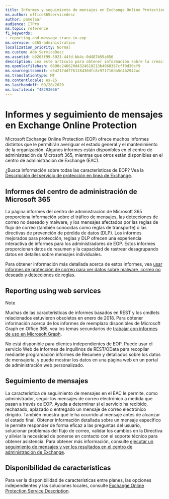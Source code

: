 ```yaml
---
title: Informes y seguimiento de mensajes en Exchange Online Protection
ms.author: office365servicedesc
author: pamelaar
audience: ITPro
ms.topic: reference
f1_keywords:
- reporting-and-message-trace-in-eop
ms.service: o365-administration
localization_priority: Normal
ms.custom: Adm_ServiceDesc
ms.assetid: b9263f99-5921-44fd-bb4c-0d487b59a656
description: Lea este artículo para obtener información sobre la creación de informes y seguimiento de mensajes en Microsoft Exchange Online Protection (EOP).
ms.openlocfilehash: 6690c246620d4324610213b4968367cff0d30cf9
ms.sourcegitcommit: e342174df76128430dfc8c971716da5c4b2942ac
ms.translationtype: MT
ms.contentlocale: es-ES
ms.lasthandoff: 09/28/2020
ms.locfileid: "48293666"
---
```

# <a name="reporting-and-message-trace-in-exchange-online-protection"></a>Informes y seguimiento de mensajes en Exchange Online Protection

Microsoft Exchange Online Protection (EOP) ofrece muchos informes distintos que le permitirán averiguar el estado general y el mantenimiento de la organización. Algunos informes están disponibles en el centro de administración de Microsoft 365, mientras que otros están disponibles en el centro de administración de Exchange (EAC).

¿Busca información sobre todas las características de EOP? Vea la [Descripción del servicio de protección en línea de Exchange](exchange-online-protection-service-description.md).

## <a name="microsoft-365-admin-center-reports"></a>Informes del centro de administración de Microsoft 365

La página informes del centro de administración de Microsoft 365 proporciona información sobre el tráfico de mensajes, las detecciones de correo no deseado y malware, y los mensajes afectados por las reglas de flujo de correo (también conocidas como reglas de transporte) o las directivas de prevención de pérdida de datos (DLP). Los informes mejorados para protección, reglas y DLP ofrecen una experiencia interactiva de informes para los administradores de EOP. Estos informes proporcionan datos de resumen y la capacidad de rastrear desagrupando datos en detalles sobre mensajes individuales.

Para obtener información más detallada acerca de estos informes, vea [usar informes de protección de correo para ver datos sobre malware, correo no deseado y detecciones de reglas](https://docs.microsoft.com/exchange/monitoring/use-mail-protection-reports).

## <a name="reporting-using-web-services"></a>Reporting using web services

> [!NOTE]
> Muchas de las características de informes basados en REST y los cmdlets relacionados estuvieron obsoletos en enero de 2018. Para obtener información acerca de los informes de reemplazo disponibles de Microsoft Graph en Office 365, vea los temas secundarios de [trabajar con informes de uso en Microsoft Graph](https://go.microsoft.com/fwlink/p/?LinkID=865135).

No está disponible para clientes independientes de EOP. Puede usar el servicio Web de informes de inquilinos de REST/OData para recopilar mediante programación informes de Resumen y detallados sobre los datos de mensajería, y puede mostrar los datos en una página web en un portal de administración web personalizado.

## <a name="message-trace"></a>Seguimiento de mensajes

La característica de seguimiento de mensajes en el EAC le permite, como administrador, seguir los mensajes de correo electrónico a medida que pasan a través de EOP. Ayuda a determinar si el servicio ha recibido, rechazado, aplazado o entregado un mensaje de correo electrónico dirigido. También muestra qué le ha ocurrido al mensaje antes de alcanzar el estado final. Obtener información detallada sobre un mensaje específico le permite responder de forma eficaz a las preguntas del usuario, solucionar problemas del flujo de correo, validar los cambios en la Directiva y aliviar la necesidad de ponerse en contacto con el soporte técnico para obtener asistencia. Para obtener más información, consulte [ejecutar un seguimiento de mensajes y ver los resultados en el centro de administración de Exchange](https://docs.microsoft.com/exchange/monitoring/trace-an-email-message/run-a-message-trace-and-view-results).

## <a name="feature-availability"></a>Disponibilidad de características

Para ver la disponibilidad de características entre planes, las opciones independientes y las soluciones locales, consulte [Exchange Online Protection Service Description](exchange-online-protection-service-description.md).
